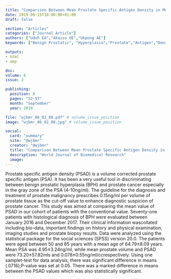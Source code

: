 ```yaml
---
title: "Comparison Between Mean Prostate Specific Antigen Density in Menwith Benign Prostatic Hyperplasia Bph Following Biopsy and Conventional Value of 015ngmlcc"
date: 2019-09-15T10:00:00+01:00
draft: false

section: "Articles"
categories: ["Journal Article"]
authors: ["Udoh EA","Akaiso OE","Ukpong AE"]
keywords: ["Benign Prostatic", "Hyperplasia","Prostate","Antigen","Density"]

outputs: 
- html
- amp

doi:
volume: 6
issue: 2

publishing:
  position: 8
  pages: "52-57"
  month: "September"
  year: 2019

file: "wjbmr_06_02_08.pdf" # volume_issue_position
image: "wjbmr_06_02_08.jpg" # volume_issue_position

social:
  card: "summary"
  site: "@wjbmr"
  creator: "@wjbmr"
  title: "Comparison Between Mean Prostate Specific Antigen Density in Menwith Benign Prostatic Hyperplasia Bph Following Biopsy and Conventional Value of 015ngmlcc"
  description: "World Journal of Biomedical Research"
  image:
---
```

Prostate specific antigen density (PSAD) is a volume corrected prostate specific antigen (PSA). It has been a very useful tool in discriminating between benign prostatic hyperplasia (BPH) and prostate cancer especially in the gray zone of the PSA (4-10ng/ml). The guideline for the diagnosis and treatment of prostate malignancy prescribes 0.15ng/ml per volume of prostate tissue as the cut-off value to enhance diagnostic suspicion of prostate cancer. This study was aimed at comparing the mean value of PSAD in our cohort of patients with the conventional value. Seventy-one patients with histological diagnosis of BPH were evaluated between January 2016 and December 2017. Their clinical information wascollated including bio-data, important findings on history and physical examination, imaging studies and prostate biopsy results. Data were analyzed using the statistical package for the social sciences (SPSS) version 20.0. The patients were aged between 50 and 85 years with a mean age of 64.79±8.09 years. Mean PSA was 4.95±3.24ng/ml, while mean prostate volume and PSAD were 73.20±57.82mls and 0.078±0.55ng/ml/ccrespectively. Using one samplet-test for data
analysis, there was significant difference in means (.0716);P-value was set at 0.05. There was a marked difference in means between the PSAD values which was also statistically significant.
